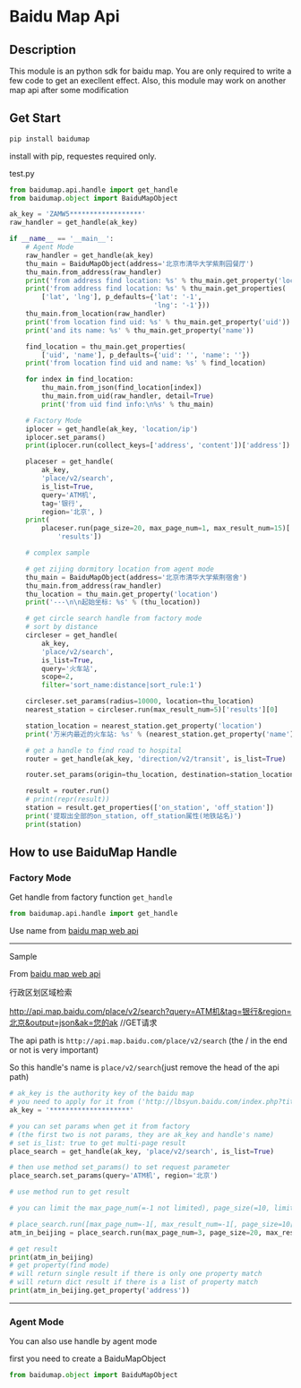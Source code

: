 # Baidu Map Api

## Description

This module is an python sdk for baidu map. You are only required to write a few code to get an execllent effect. Also, this module may work on another map api after some modification

## Get Start

```bash
pip install baidumap
```

install with pip, requestes required only.

 test.py
```python
from baidumap.api.handle import get_handle
from baidumap.object import BaiduMapObject

ak_key = 'ZAMW5******************'
raw_handler = get_handle(ak_key)

if __name__ == '__main__':
    # Agent Mode
    raw_handler = get_handle(ak_key)
    thu_main = BaiduMapObject(address='北京市清华大学紫荆园餐厅')
    thu_main.from_address(raw_handler)
    print('from address find location: %s' % thu_main.get_property('location'))
    print('from address find location: %s' % thu_main.get_properties(
        ['lat', 'lng'], p_defaults={'lat': '-1',
                                    'lng': '-1'}))
    thu_main.from_location(raw_handler)
    print('from location find uid: %s' % thu_main.get_property('uid'))
    print('and its name: %s' % thu_main.get_property('name'))

    find_location = thu_main.get_properties(
        ['uid', 'name'], p_defaults={'uid': '', 'name': ''})
    print('from location find uid and name: %s' % find_location)

    for index in find_location:
        thu_main.from_json(find_location[index])
        thu_main.from_uid(raw_handler, detail=True)
        print('from uid find info:\n%s' % thu_main)

    # Factory Mode
    iplocer = get_handle(ak_key, 'location/ip')
    iplocer.set_params()
    print(iplocer.run(collect_keys=['address', 'content'])['address'])

    placeser = get_handle(
        ak_key,
        'place/v2/search',
        is_list=True,
        query='ATM机',
        tag='银行',
        region='北京', )
    print(
        placeser.run(page_size=20, max_page_num=1, max_result_num=15)[
            'results'])

    # complex sample

    # get zijing dormitory location from agent mode
    thu_main = BaiduMapObject(address='北京市清华大学紫荆宿舍')
    thu_main.from_address(raw_handler)
    thu_location = thu_main.get_property('location')
    print('---\n\n起始坐标: %s' % (thu_location))

    # get circle search handle from factory mode
    # sort by distance
    circleser = get_handle(
        ak_key,
        'place/v2/search',
        is_list=True,
        query='火车站',
        scope=2,
        filter='sort_name:distance|sort_rule:1')

    circleser.set_params(radius=10000, location=thu_location)
    nearest_station = circleser.run(max_result_num=5)['results'][0]

    station_location = nearest_station.get_property('location')
    print('万米内最近的火车站: %s' % (nearest_station.get_property('name')))

    # get a handle to find road to hospital
    router = get_handle(ak_key, 'direction/v2/transit', is_list=True)

    router.set_params(origin=thu_location, destination=station_location)

    result = router.run()
    # print(repr(result))
    station = result.get_properties(['on_station', 'off_station'])
    print('提取出全部的on_station, off_station属性(地铁站名)')
    print(station)
```

## How to use BaiduMap Handle

### Factory Mode

Get handle from factory function `get_handle`
```python
from baidumap.api.handle import get_handle
```

Use name from [baidu map web api](http://lbsyun.baidu.com/index.php?title=webapi)

---

Sample

From [baidu map web api](http://lbsyun.baidu.com/index.php?title=webapi)

行政区划区域检索

http://api.map.baidu.com/place/v2/search?query=ATM机&tag=银行&region=北京&output=json&ak=您的ak //GET请求

The api path is `http://api.map.baidu.com/place/v2/search` (the / in the end or not is very important)

So this handle's name is `place/v2/search`(just remove the head of the api path)

```python
# ak_key is the authority key of the baidu map
# you need to apply for it from ('http://lbsyun.baidu.com/index.php?title=%E9%A6%96%E9%A1%B5')
ak_key = '********************'

# you can set params when get it from factory
# (the first two is not params, they are ak_key and handle's name)
# set is_list: true to get multi-page result
place_search = get_handle(ak_key, 'place/v2/search', is_list=True)

# then use method set_params() to set request parameter
place_search.set_params(query='ATM机', region='北京')

# use method run to get result

# you can limit the max_page_num(=-1 not limited), page_size(=10, limited by baidu mao), max_result_num(=-1 not limited) and interval(=0 second between each request(too frequently request will be block by baidu map and baidumap.api will raise baidumap.api.exceptions.BaiduMapApiException))

# place_search.run([max_page_num=-1[, max_result_num=-1[, page_size=10[, interval=0]]]])
atm_in_beijing = place_search.run(max_page_num=3, page_size=20, max_result_num=55, interval=0.5)

# get result
print(atm_in_beijing)
# get property(find mode)
# will return single result if there is only one property match
# will return dict result if there is a list of property match
print(atm_in_beijing.get_property('address'))
```

---

### Agent Mode

You can also use handle by agent mode

first you need to create a BaiduMapObject
```python
from baidumap.object import BaiduMapObject
```

